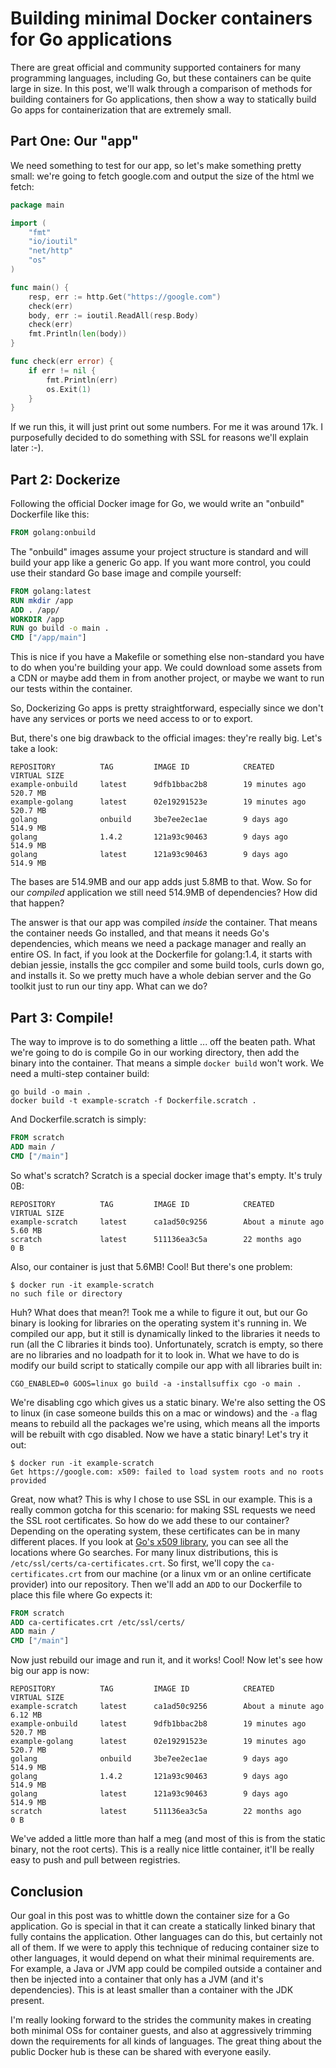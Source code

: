 # Building minimal Docker containers for Go applications

There are great official and community supported containers for many programming languages, including Go, but these containers can be quite large in size. In this post, we'll walk through a comparison of methods for building containers for Go applications, then show a way to statically build Go apps for containerization that are extremely small.

## Part One: Our "app"

We need something to test for our app, so let's make something pretty small: we're going to fetch google.com and output the size of the html we fetch:

```go
package main

import (
	"fmt"
	"io/ioutil"
	"net/http"
	"os"
)

func main() {
	resp, err := http.Get("https://google.com")
	check(err)
	body, err := ioutil.ReadAll(resp.Body)
	check(err)
	fmt.Println(len(body))
}

func check(err error) {
	if err != nil {
		fmt.Println(err)
		os.Exit(1)
	}
}
```

If we run this, it will just print out some numbers. For me it was around 17k. I purposefully decided to do something with SSL for reasons we'll explain later :-).

## Part 2: Dockerize

Following the official Docker image for Go, we would write an "onbuild" Dockerfile like this:

```dockerfile
FROM golang:onbuild
```

The "onbuild" images assume your project structure is standard and will build your app like a generic Go app. If you want more control, you could use their standard Go base image and compile yourself:

```dockerfile
FROM golang:latest
RUN mkdir /app
ADD . /app/
WORKDIR /app
RUN go build -o main .
CMD ["/app/main"]
```

This is nice if you have a Makefile or something else non-standard you have to do when you're building your app. We could download some assets from a CDN or maybe add them in from another project, or maybe we want to run our tests within the container.

So, Dockerizing Go apps is pretty straightforward, especially since we don't have any services or ports we need access to or to export.

But, there's one big drawback to the official images: they're really big. Let's take a look:

```
REPOSITORY          TAG         IMAGE ID            CREATED              VIRTUAL SIZE
example-onbuild     latest      9dfb1bbac2b8        19 minutes ago       520.7 MB
example-golang      latest      02e19291523e        19 minutes ago       520.7 MB
golang              onbuild     3be7ee2ec1ae        9 days ago           514.9 MB
golang              1.4.2       121a93c90463        9 days ago           514.9 MB
golang              latest      121a93c90463        9 days ago           514.9 MB
```

The bases are 514.9MB and our app adds just 5.8MB to that. Wow. So for our *compiled* application we still need 514.9MB of dependencies? How did that happen?

The answer is that our app was compiled *inside* the container. That means the container needs Go installed, and that means it needs Go's dependencies, which means we need a package manager and really an entire OS. In fact, if you look at the Dockerfile for golang:1.4, it starts with debian jessie, installs the gcc compiler and some build tools, curls down go, and installs it. So we pretty much have a whole debian server and the Go toolkit just to run our tiny app. What can we do?

## Part 3: Compile!

The way to improve is to do something a little ... off the beaten path. What we're going to do is compile Go in our working directory, then add the binary into the container. That means a simple `docker build` won't work. We need a multi-step container build:

```
go build -o main .
docker build -t example-scratch -f Dockerfile.scratch .
```

And Dockerfile.scratch is simply:

```dockerfile
FROM scratch
ADD main /
CMD ["/main"]
```

So what's scratch? Scratch is a special docker image that's empty. It's truly 0B:

```
REPOSITORY          TAG         IMAGE ID            CREATED              VIRTUAL SIZE
example-scratch     latest      ca1ad50c9256        About a minute ago   5.60 MB
scratch             latest      511136ea3c5a        22 months ago        0 B
```

Also, our container is just that 5.6MB! Cool! But there's one problem:

```
$ docker run -it example-scratch
no such file or directory
```

Huh? What does that mean?! Took me a while to figure it out, but our Go binary is looking for libraries on the operating system it's running in. We compiled our app, but it still is dynamically linked to the libraries it needs to run (all the C libraries it binds too). Unfortunately, scratch is empty, so there are no libraries and no loadpath for it to look in. What we have to do is modify our build script to statically compile our app with all libraries built in:

```
CGO_ENABLED=0 GOOS=linux go build -a -installsuffix cgo -o main .
```

We're disabling cgo which gives us a static binary. We're also setting the OS to linux (in case someone builds this on a mac or windows) and the `-a` flag means to rebuild all the packages we're using, which means all the imports will be rebuilt with cgo disabled. Now we have a static binary! Let's try it out:

```
$ docker run -it example-scratch
Get https://google.com: x509: failed to load system roots and no roots provided
```

Great, now what? This is why I chose to use SSL in our example. This is a really common gotcha for this scenario: for making SSL requests we need the SSL root certificates. So how do we add these to our container? Depending on the operating system, these certificates can be in many different places. If you look at [Go's x509 library](https://golang.org/src/crypto/x509/root_unix.go), you can see all the locations where Go searches. For many linux distributions, this is `/etc/ssl/certs/ca-certificates.crt`. So first, we'll copy the `ca-certificates.crt` from our machine (or a linux vm or an online certificate provider) into our repository. Then we'll add an `ADD` to our Dockerfile to place this file where Go expects it:

```dockerfile
FROM scratch
ADD ca-certificates.crt /etc/ssl/certs/
ADD main /
CMD ["/main"]
```

Now just rebuild our image and run it, and it works! Cool! Now let's see how big our app is now:

```
REPOSITORY          TAG         IMAGE ID            CREATED              VIRTUAL SIZE
example-scratch     latest      ca1ad50c9256        About a minute ago   6.12 MB
example-onbuild     latest      9dfb1bbac2b8        19 minutes ago       520.7 MB
example-golang      latest      02e19291523e        19 minutes ago       520.7 MB
golang              onbuild     3be7ee2ec1ae        9 days ago           514.9 MB
golang              1.4.2       121a93c90463        9 days ago           514.9 MB
golang              latest      121a93c90463        9 days ago           514.9 MB
scratch             latest      511136ea3c5a        22 months ago        0 B
```

We've added a little more than half a meg (and most of this is from the static binary, not the root certs). This is a really nice little container, it'll be really easy to push and pull between registries.

## Conclusion

Our goal in this post was to whittle down the container size for a Go application. Go is special in that it can create a statically linked binary that fully contains the application. Other languages can do this, but certainly not all of them. If we were to apply this technique of reducing container size to other languages, it would depend on what their minimal requirements are. For example, a Java or JVM app could be compiled outside a container and then be injected into a container that only has a JVM (and it's dependencies). This is at least smaller than a container with the JDK present.

I'm really looking forward to the strides the community makes in creating both minimal OSs for container guests, and also at aggressively trimming down the requirements for all kinds of languages. The great thing about the public Docker hub is these can be shared with everyone easily.
